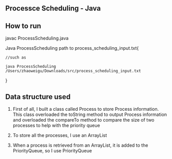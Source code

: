 ## Processce Scheduling - Java

## How to run

javac ProcessScheduling.java

Java ProcessScheduling path to process_scheduling_input.txt{
	
	//such as
	
	java ProcessScheduling /Users/zhaoweigu/Downloads/src/process_scheduling_input.txt
	
}

## Data structure used

1. First of all, I built a class called Process to store Process information. This class
overloaded the toString method to output Process information and overloaded the
compareTo method to compare the size of two processes to help with the priority queue

2. To store all the processes, I use an ArrayList

3. When a process is retrieved from an ArrayList, it is added to the PriorityQueue, so I use
PriorityQueue
